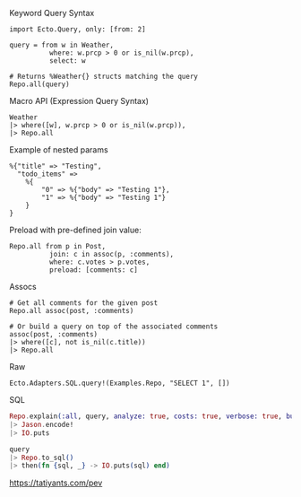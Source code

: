 Keyword Query Syntax

    import Ecto.Query, only: [from: 2]

    query = from w in Weather,
              where: w.prcp > 0 or is_nil(w.prcp),
              select: w

    # Returns %Weather{} structs matching the query
    Repo.all(query)

Macro API (Expression Query Syntax)

    Weather
    |> where([w], w.prcp > 0 or is_nil(w.prcp)),
    |> Repo.all

Example of nested params

    %{"title" => "Testing",
      "todo_items" =>
        %{
            "0" => %{"body" => "Testing 1"},
            "1" => %{"body" => "Testing 1"}
        }
    }

Preload with pre-defined join value:

    Repo.all from p in Post,
              join: c in assoc(p, :comments),
              where: c.votes > p.votes,
              preload: [comments: c]

Assocs

    # Get all comments for the given post
    Repo.all assoc(post, :comments)

    # Or build a query on top of the associated comments
    assoc(post, :comments)
    |> where([c], not is_nil(c.title))
    |> Repo.all

Raw

    Ecto.Adapters.SQL.query!(Examples.Repo, "SELECT 1", [])

SQL

```elixir
Repo.explain(:all, query, analyze: true, costs: true, verbose: true, buffers: true, format: :map)
|> Jason.encode!
|> IO.puts

query
|> Repo.to_sql()
|> then(fn {sql, _} -> IO.puts(sql) end)
```

https://tatiyants.com/pev
